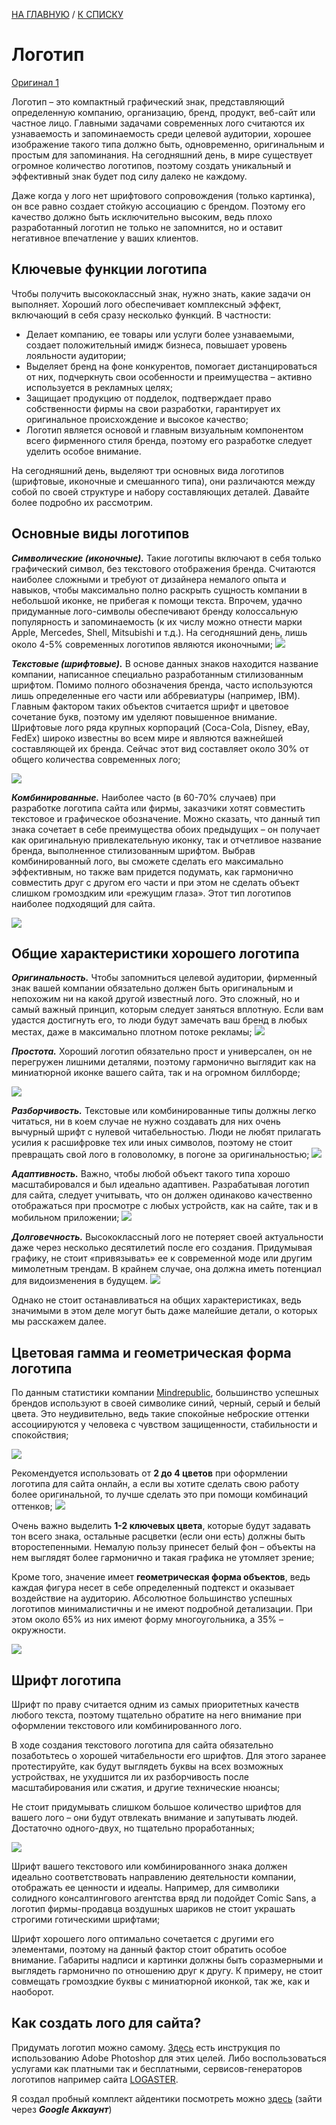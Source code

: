 [НА ГЛАВНУЮ](../../README.md) / [К СПИСКУ](../elem_of_interface.md)
# Логотип

[Оригинал 1](https://www.logaster.ru/blog/create-logo-website/)

Логотип – это компактный графический знак, представляющий определенную компанию, организацию, бренд, продукт, веб-сайт или частное лицо. Главными задачами современных лого считаются их узнаваемость и запоминаемость среди целевой аудитории, хорошее изображение такого типа должно быть, одновременно, оригинальным и простым для запоминания. На сегодняшний день, в мире существует огромное количество логотипов, поэтому создать уникальный и эффективный знак будет под силу далеко не каждому.

Даже когда у лого нет шрифтового сопровождения (только картинка), он все равно создает стойкую ассоциацию с брендом. Поэтому его качество должно быть исключительно высоким, ведь плохо разработанный логотип не только не запомнится, но и оставит негативное впечатление у ваших клиентов.

## Ключевые функции логотипа
Чтобы получить высококлассный знак, нужно знать, какие задачи он выполняет. Хороший лого обеспечивает комплексный эффект, включающий в себя сразу несколько функций. В частности:

- Делает компанию, ее товары или услуги более узнаваемыми, создает положительный имидж бизнеса, повышает уровень лояльности аудитории;
- Выделяет бренд на фоне конкурентов, помогает дистанцироваться от них, подчеркнуть свои особенности и преимущества – активно используется в рекламных целях;
- Защищает продукцию от подделок, подтверждает право собственности фирмы на свои разработки, гарантирует их оригинальное происхождение и высокое качество;
- Логотип является основой и главным визуальным компонентом всего фирменного стиля бренда, поэтому его разработке следует уделить особое внимание.

На сегодняшний день, выделяют три основных вида логотипов (шрифтовые, иконочные и  смешанного типа), они различаются между собой по своей структуре и набору составляющих деталей. Давайте более подробно их рассмотрим.

## Основные виды логотипов

***Символические (иконочные).*** Такие логотипы включают в себя только графический символ, без текстового отображения бренда. Считаются наиболее сложными и требуют от дизайнера немалого опыта и навыков, чтобы максимально полно раскрыть сущность компании в небольшой иконке, не прибегая к помощи текста. Впрочем, удачно придуманные лого-символы обеспечивают бренду колоссальную популярность и запоминаемость (к их числу можно отнести марки Apple, Mercedes, Shell, Mitsubishi и т.д.). На сегодняшний день, лишь около 4-5% современных логотипов являются иконочными;
![](https://www.logaster.ru/blog/wp-content/uploads/sites/2/2018/02/type-of-logo-symbol-min.png)

***Текстовые (шрифтовые).*** В основе данных знаков находится название компании, написанное специально разработанным стилизованным шрифтом. Помимо полного обозначения бренда, часто используются лишь определенные его части или аббревиатуры (например, IBM). Главным фактором таких объектов считается шрифт и цветовое сочетание букв, поэтому им уделяют повышенное внимание. Шрифтовые лого ряда крупных корпораций (Coca-Cola, Disney, eBay, FedEx) широко известны во всем мире и являются важнейшей составляющей их бренда. Сейчас этот вид составляет около 30% от общего количества современных лого;

![](https://www.logaster.ru/blog/wp-content/uploads/sites/2/2018/02/type-of-logo-text-min.png)

***Комбинированные.*** Наиболее часто (в 60-70% случаев) при разработке логотипа сайта или фирмы, заказчики хотят совместить текстовое и графическое обозначение. Можно сказать, что данный тип знака сочетает в себе преимущества обоих предыдущих – он получает как оригинальную привлекательную иконку, так и отчетливое название бренда, выполненное стилизованным шрифтом. Выбрав комбинированный лого, вы сможете сделать его максимально эффективным, но также вам придется подумать, как гармонично совместить друг с другом его части и при этом не сделать объект слишком громоздким или «режущим глаза». Этот тип логотипов наиболее подходящий для сайта.

![](https://www.logaster.ru/blog/wp-content/uploads/sites/2/2018/02/type-of-logo-combine-min.png)

## Общие характеристики хорошего логотипа

***Оригинальность.*** Чтобы запомниться целевой аудитории, фирменный знак вашей компании обязательно должен быть оригинальным и непохожим ни на какой другой известный лого. Это сложный, но и самый важный принцип, которым следует заняться вплотную. Если вам удастся достигнуть его, то люди будут замечать ваш бренд в любых местах, даже в максимально плотном потоке рекламы;
![](https://www.logaster.ru/blog/wp-content/uploads/sites/2/2018/02/creative-logo-min.png)


***Простота.*** Хороший логотип обязательно прост и универсален, он не перегружен лишними деталями, поэтому гармонично выглядит как на миниатюрной иконке вашего сайта, так и на огромном биллборде;

![](https://www.logaster.ru/blog/wp-content/uploads/sites/2/2018/02/simple-logo-min.png)


***Разборчивость.*** Текстовые или комбинированные типы должны легко читаться, ни в коем случае не нужно создавать для них очень вычурный шрифт с нулевой читабельностью. Люди не любят прилагать усилия к расшифровке тех или иных символов, поэтому не стоит превращать свой лого в головоломку, в погоне за оригинальностью;
![](https://www.logaster.ru/blog/wp-content/uploads/sites/2/2018/02/clear-logo-min.jpg)


***Адаптивность.*** Важно, чтобы любой объект такого типа хорошо масштабировался и был идеально адаптивен. Разрабатывая логотип для сайта, следует учитывать, что он должен одинаково качественно отображаться при просмотре с любых устройств, как на сайте, так и в мобильном приложении;
![](https://www.logaster.ru/blog/wp-content/uploads/sites/2/2018/02/adaptive-logo-min.png)


***Долговечность.*** Высококлассный лого не потеряет своей актуальности даже через несколько десятилетий после его создания. Придумывая графику, не стоит «привязывать» ее к современной моде или другим мимолетным трендам. В крайнем случае, она должна иметь потенциал для видоизменения в будущем.
![](https://www.logaster.ru/blog/wp-content/uploads/sites/2/2018/02/timless-logo-min.jpg)

Однако не стоит останавливаться на общих характеристиках, ведь значимыми в этом деле могут быть даже малейшие детали, о которых мы расскажем далее.

## Цветовая гамма и геометрическая форма логотипа

По данным статистики компании [Mindrepublic](https://mindrepublic.ru/articles/dizayn-logotipa-kak-opredelit-uspesh/), большинство успешных брендов используют в своей символике синий, черный, серый и белый цвета. Это неудивительно, ведь такие спокойные неброские оттенки ассоциируются у человека с чувством защищенности, стабильности и спокойствия;

![](https://www.logaster.ru/blog/wp-content/uploads/sites/2/2018/02/color-of-logo-min.png)


Рекомендуется использовать от **2 до 4 цветов** при оформлении логотипа для сайта онлайн, а если вы хотите сделать свою работу более оригинальной, то лучше сделать это при помощи комбинаций оттенков;
![](https://www.logaster.ru/blog/wp-content/uploads/sites/2/2018/02/color-of-logo-2-min.png)


Очень важно выделить **1-2 ключевых цвета**, которые будут задавать тон всего знака, остальные расцветки (если они есть) должны быть второстепенными. Немалую пользу принесет белый фон – объекты на нем выглядят более гармонично и такая графика не утомляет зрение;

Кроме того, значение имеет **геометрическая форма объектов**, ведь каждая фигура несет в себе определенный подтекст и оказывает воздействие на аудиторию. Абсолютное большинство успешных логотипов минималистичны и не имеют подробной детализации. При этом около 65% из них имеют форму многоугольника, а 35% – окружности.

![](https://www.logaster.ru/blog/wp-content/uploads/sites/2/2018/02/shape-of-logo-min.png)

## Шрифт логотипа
Шрифт по праву считается одним из самых приоритетных качеств любого текста, поэтому тщательно обратите на него внимание при оформлении текстового или комбинированного лого.

В ходе создания текстового логотипа для сайта обязательно позаботьтесь о хорошей читабельности его шрифтов. Для этого заранее протестируйте, как будут выглядеть буквы на всех возможных устройствах, не ухудшится ли их разборчивость после масштабирования или сжатия, и другие технические нюансы;

Не стоит придумывать слишком большое количество шрифтов для вашего лого – они будут отвлекать внимание и запутывать людей. Достаточно одного-двух, но тщательно проработанных;

![](https://www.logaster.ru/blog/wp-content/uploads/sites/2/2018/02/font-of-lofo-min.png)

Шрифт вашего текстового или комбинированного знака должен идеально соответствовать направлению деятельности компании, отображать ее ценности и идеалы. Например, для символики солидного консалтингового агентства вряд ли подойдет Comic Sans, а логотип фирмы-продавца воздушных шариков не стоит украшать строгими готическими шрифтами;

Шрифт хорошего лого оптимально сочетается с другими его элементами, поэтому на данный фактор стоит обратить особое внимание. Габариты надписи и картинки должны быть соразмерными и выглядеть гармонично по отношению друг к другу. К примеру, не стоит совмещать громоздкие буквы с миниатюрной иконкой, так же, как и наоборот.

## Как создать лого для сайта?

Придумать логотип можно самому. [Здесь](https://www.logaster.ru/blog/create-logo-photoshop/) есть инструкция по использованию Adobe Photoshop для этих целей. Либо воспользоваться услугами как платными так и бесплатными,  сервисов-генераторов логотипов например сайта [LOGASTER](https://www.logaster.ru/).

Я создал пробный комплект айдентики посмотреть можно [здесь](https://www.logaster.ru/a/account/308010821/dashboard) (зайти через ***Google Аккаунт***)